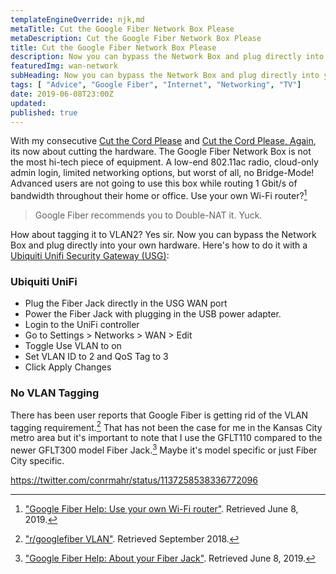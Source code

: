 ```yaml
---
templateEngineOverride: njk,md
metaTitle: Cut the Google Fiber Network Box Please 
metaDescription: Cut the Google Fiber Network Box Please
title: Cut the Google Fiber Network Box Please 
description: Now you can bypass the Network Box and plug directly into your own hardware
featuredImg: wan-network
subHeading: Now you can bypass the Network Box and plug directly into your own hardware
tags: [ "Advice", "Google Fiber", "Internet", "Networking", "TV"]
date: 2019-06-08T23:00Z
updated:
published: true
---
```


<div class="col-start-3 col-end-9">

With my consecutive [Cut the Cord Please](/posts/2018/01/cut-the-cord-please/) and [Cut the Cord Please, Again](/posts/2018/06/cut-the-cord-please-again/), its now about cutting the hardware. The Google Fiber Network Box is not the most hi-tech piece of equipment. A low-end 802.11ac radio, cloud-only admin login, limited networking options, but worst of all, no Bridge-Mode! Advanced users are not going to use this box while routing 1 Gbit/s of bandwidth throughout their home or office. Use your own Wi-Fi router?[^1]

> Google Fiber recommends you to Double-NAT it. Yuck.

How about tagging it to VLAN2? Yes sir. Now you can bypass the Network Box and plug directly into your own hardware. Here's how to do it with a [Ubiquiti Unifi Security Gateway (USG)](https://amzn.to/2Mwa5pN):

### Ubiquiti UniFi

- Plug the Fiber Jack directly in the USG WAN port
- Power the Fiber Jack with plugging in the USB power adapter.
- Login to the UniFi controller
- Go to Settings > Networks > WAN > Edit
- Toggle Use VLAN to on
- Set VLAN ID to 2 and QoS Tag to 3
- Click Apply Changes

### No VLAN Tagging

There has been user reports that Google Fiber is getting rid of the VLAN tagging requirement.[^2] That has not been the case for me in the Kansas City metro area but it's important to note that I use the GFLT110 compared to the newer GFLT300 model Fiber Jack.[^3] Maybe it's model specific or just Fiber City specific.

https://twitter.com/conrmahr/status/1137258538336772096

[^1]: ["Google Fiber Help: Use your own Wi-Fi router"](https://support.google.com/fiber/answer/2446100). Retrieved June 8, 2019.
[^2]: ["r/googlefiber VLAN"](https://www.reddit.com/r/googlefiber/comments/9do9s3/vlan/). Retrieved September 2018.
[^3]: ["Google Fiber Help: About your Fiber Jack"](https://support.google.com/fiber/answer/2667494). Retrieved June 8, 2019.

</div>